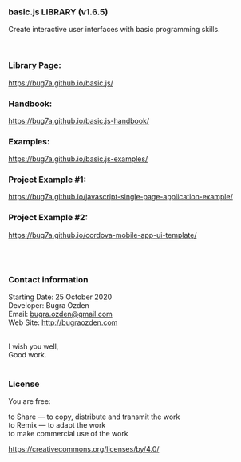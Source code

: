 ### basic.js LIBRARY (v1.6.5)

Create interactive user interfaces with basic programming skills.<br />

<br>

### Library Page:
https://bug7a.github.io/basic.js/

### Handbook:
https://bug7a.github.io/basic.js-handbook/

### Examples:
https://bug7a.github.io/basic.js-examples/

### Project Example #1:
https://bug7a.github.io/javascript-single-page-application-example/

### Project Example #2:
https://bug7a.github.io/cordova-mobile-app-ui-template/


<br><br>

### Contact information

Starting Date: 25 October 2020<br>
Developer: Bugra Ozden<br>
Email: bugra.ozden@gmail.com<br>
Web Site: http://bugraozden.com<br><br>

I wish you well,<br />
Good work.<br /><br />

### License

You are free:<br />

to Share — to copy, distribute and transmit the work<br />
to Remix — to adapt the work<br />
to make commercial use of the work<br />

<https://creativecommons.org/licenses/by/4.0/><br /><br />


